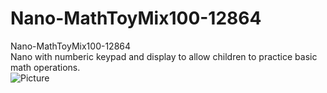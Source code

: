 # Nano-MathToyMix100-12864
Nano-MathToyMix100-12864<br />
Nano with numberic keypad and display to allow children to practice basic math operations.<br />
<img src="https://github.com/bobhuang1/UNO-MathToyMix100-12864/blob/master/GameBoy3.jpg" alt="Picture"><br /><br />
